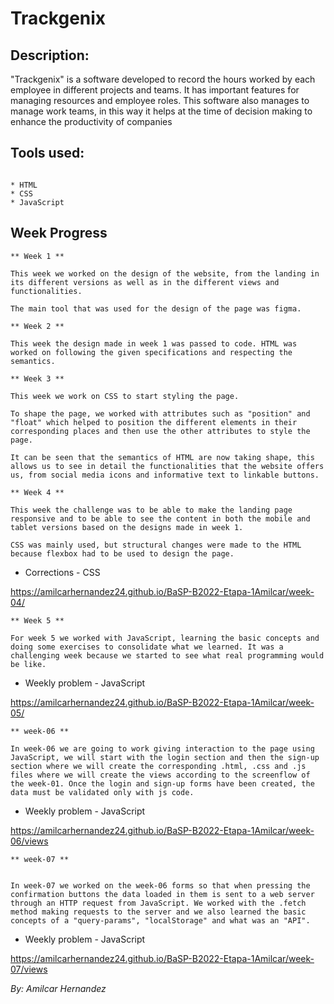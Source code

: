 # Trackgenix

## Description:


"Trackgenix" is a software developed to record the hours worked by each employee in different projects and teams. It has important features for managing resources and employee roles. This software also manages to manage work teams, in this way it helps at the time of decision making to enhance the productivity of companies  

## Tools used:

```

* HTML
* CSS
* JavaScript

```

## Week Progress

```
** Week 1 **

This week we worked on the design of the website, from the landing in its different versions as well as in the different views and functionalities.

The main tool that was used for the design of the page was figma.
```

```
** Week 2 **

This week the design made in week 1 was passed to code. HTML was worked on following the given specifications and respecting the semantics.
```

```
** Week 3 ** 

This week we work on CSS to start styling the page.

To shape the page, we worked with attributes such as "position" and "float" which helped to position the different elements in their corresponding places and then use the other attributes to style the page.

It can be seen that the semantics of HTML are now taking shape, this allows us to see in detail the functionalities that the website offers us, from social media icons and informative text to linkable buttons.
```

```
** Week 4 **

This week the challenge was to be able to make the landing page responsive and to be able to see the content in both the mobile and tablet versions based on the designs made in week 1.

CSS was mainly used, but structural changes were made to the HTML because flexbox had to be used to design the page.
```

- Corrections - CSS

https://amilcarhernandez24.github.io/BaSP-B2022-Etapa-1Amilcar/week-04/

```
** Week 5 **

For week 5 we worked with JavaScript, learning the basic concepts and doing some exercises to consolidate what we learned. It was a challenging week because we started to see what real programming would be like.
```

- Weekly problem - JavaScript

https://amilcarhernandez24.github.io/BaSP-B2022-Etapa-1Amilcar/week-05/

```
** week-06 **

In week-06 we are going to work giving interaction to the page using JavaScript, we will start with the login section and then the sign-up section where we will create the corresponding .html, .css and .js files where we will create the views according to the screenflow of the week-01. Once the login and sign-up forms have been created, the data must be validated only with js code.
```

- Weekly problem - JavaScript

https://amilcarhernandez24.github.io/BaSP-B2022-Etapa-1Amilcar/week-06/views

```
** week-07 **


In week-07 we worked on the week-06 forms so that when pressing the confirmation buttons the data loaded in them is sent to a web server through an HTTP request from JavaScript. We worked with the .fetch method making requests to the server and we also learned the basic concepts of a "query-params", "localStorage" and what was an "API".
```

- Weekly problem - JavaScript

https://amilcarhernandez24.github.io/BaSP-B2022-Etapa-1Amilcar/week-07/views

_By: Amilcar Hernandez_